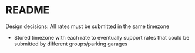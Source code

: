# README

Design decisions: All rates must be submitted in the same timezone
- Stored timezone with each rate to eventually support rates that could be submitted by different groups/parking garages